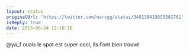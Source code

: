 ```yaml
---
layout: status
originalUrl: 'https://twitter.com/marcgg/status/349139419053301761'
isReply: true
date: 2013-06-24 12:18:18
---
```


@ya_f ouais le spot est super cool, ils l'ont bien trouvé
